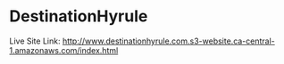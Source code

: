 # DestinationHyrule

Live Site Link: http://www.destinationhyrule.com.s3-website.ca-central-1.amazonaws.com/index.html
